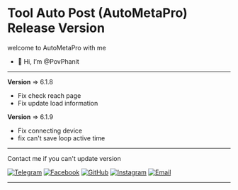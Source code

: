 # Tool Auto Post (AutoMetaPro) Release Version

welcome to AutoMetaPro with me
- 👋 Hi, I’m @PovPhanit
---------------------------------------------
**Version** => 6.1.8
- Fix check reach page
- Fix update load information

**Version** => 6.1.9
- Fix connecting device
- fix can't save loop active time
---------------------------------------------
Contact me if you can't update version

[![Telegram](https://img.shields.io/badge/Telegram-Contact-blue?logo=telegram)](https://t.me/phanit_pov)
[![Facebook](https://img.shields.io/badge/Facebook-Connect-blue?logo=facebook)](https://web.facebook.com/phanit.loveoun.52)
[![GitHub](https://img.shields.io/badge/GitHub-Follow-black?logo=github)](https://github.com/PovPhanit)
[![Instagram](https://img.shields.io/badge/Instagram-Follow-red?logo=instagram)](https://www.instagram.com/phanit_r7)
[![Email](https://img.shields.io/badge/Email-Contact-yellow?logo=gmail)](mailto:povphanit8@gmail.com)

____________________________________________
